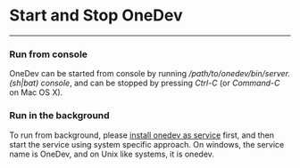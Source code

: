 # Start and Stop OneDev
---------------------------

### Run from console
OneDev can be started from console by running _/path/to/onedev/bin/server.(sh|bat) console_, and can be stopped by pressing _Ctrl-C_ (or _Command-C_ on Mac OS X).
  
### Run in the background
To run from background, please [install onedev as service](Run-As-System-Service.md) first, and then start the service using system specific approach. On windows, the service name is OneDev, and on Unix like systems, it is onedev.
